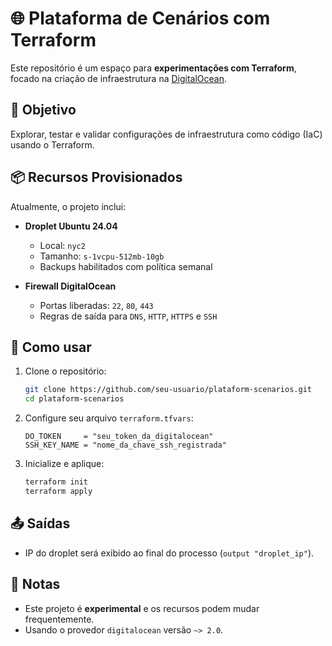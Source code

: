 # 🌐 Plataforma de Cenários com Terraform

Este repositório é um espaço para **experimentações com Terraform**, focado na criação de infraestrutura na [DigitalOcean](https://www.digitalocean.com/).

## 🔧 Objetivo

Explorar, testar e validar configurações de infraestrutura como código (IaC) usando o Terraform.

## 📦 Recursos Provisionados

Atualmente, o projeto inclui:

* **Droplet Ubuntu 24.04**

  * Local: `nyc2`
  * Tamanho: `s-1vcpu-512mb-10gb`
  * Backups habilitados com política semanal
* **Firewall DigitalOcean**

  * Portas liberadas: `22`, `80`, `443`
  * Regras de saída para `DNS`, `HTTP`, `HTTPS` e `SSH`

## 🚀 Como usar

1. Clone o repositório:

   ```bash
   git clone https://github.com/seu-usuario/plataform-scenarios.git
   cd plataform-scenarios
   ```

2. Configure seu arquivo `terraform.tfvars`:

   ```hcl
   DO_TOKEN     = "seu_token_da_digitalocean"
   SSH_KEY_NAME = "nome_da_chave_ssh_registrada"
   ```

3. Inicialize e aplique:

   ```bash
   terraform init
   terraform apply
   ```

## 📤 Saídas

* IP do droplet será exibido ao final do processo (`output "droplet_ip"`).

## 🧪 Notas

* Este projeto é **experimental** e os recursos podem mudar frequentemente.
* Usando o provedor `digitalocean` versão `~> 2.0`.
